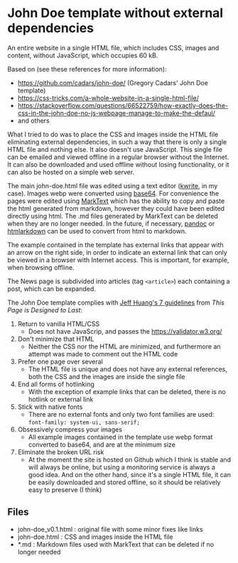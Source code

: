 # John Doe template without external dependencies

An entire website in a single HTML file, which includes CSS, images and content, without JavaScript, which occupies 60 kB.

Based on (see these references for more information):

- https://github.com/cadars/john-doe/  (Gregory Cadars' John Doe template)
- https://css-tricks.com/a-whole-website-in-a-single-html-file/
- https://stackoverflow.com/questions/66522759/how-exactly-does-the-css-in-the-john-doe-no-js-webpage-manage-to-make-the-defaul/
- and others

What I tried to do was to place the CSS and images inside the HTML file eliminating external dependencies, in such a way that there is only a single HTML file and nothing else. It also doesn't use JavaScript. This single file can be emailed and viewed offline in a regular browser without the Internet. It can also be downloaded and used offline without losing functionality, or it can also be hosted on a simple web server.

The main john-doe.html file was edited using a text editor ([kwrite](https://apps.kde.org/kwrite/), in my case). Images webp were converted using [base64](https://linux.die.net/man/1/base64). For convenience the pages were edited using [MarkText](https://github.com/marktext/marktext) which has the ability to copy and paste the html generated from markdown, however they could have been edited directly using html. The .md files generated by MarkText can be deleted when they are no longer needed. In the future, if necessary, [pandoc](https://pandoc.org/try/) or [htmlarkdown](https://evitanrelta.github.io/htmlarkdown/) can be used to convert from html to markdown.

The example contained in the template has external links that appear with an arrow on the right side, in order to indicate an external link that can only be viewed in a browser with Internet access. This is important, for example, when browsing offline.

The News page is subdivided into articles (tag `<article>`) each containing a post, which can be expanded.

The John Doe template complies with [Jeff Huang's 7 guidelines](https://jeffhuang.com/designed_to_last/) from *This Page is Designed to Last*:

1. Return to vanilla HTML/CSS
   - Does not have JavaScrip, and passes the https://validator.w3.org/
2. Don't minimize that HTML
   - Neither the CSS nor the HTML are minimized, and furthermore an attempt was made to comment out the HTML code
3. Prefer one page over several
   - The HTML file is unique and does not have any external references, both the CSS and the images are inside the single file
4. End all forms of hotlinking
   - With the exception of example links that can be deleted, there is no hotlink or external link
5. Stick with native fonts
   - There are no external fonts and only two font families are used: `font-family: system-ui, sans-serif;`
6. Obsessively compress your images
   - All example images contained in the template use webp format converted to base64, and are at the minimum size
7. Eliminate the broken URL risk
   - At the moment the site is hosted on Github which I think is stable and will always be online, but using a monitoring service is always a good idea. And on the other hand, since it's a single HTML file, it can be easily downloaded and stored offline, so it should be relatively easy to preserve (I think)

## Files

- john-doe_v0.1.html : original file with some minor fixes like links
- john-doe.html : CSS and images inside the HTML file
- *.md : Markdown files used with MarkText that can be deleted if no longer needed